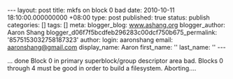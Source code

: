 --- layout: post title: mkfs on block 0 bad date: 2010-10-11 18:10:00.000000000 +08:00 type: post published: true status: publish categories: \[\] tags: \[\] meta: blogger\_blog: www.ashang.org blogger\_author: Aaron Shang blogger\_d06f7f5bcdfeb296283c00dcf750b675\_permalink: '8575153032758187323' author: login: aaronshang email: aaronshang@gmail.com display\_name: Aaron first\_name: '' last\_name: '' ---

...
done
Block 0 in primary superblock/group descriptor area bad.
Blocks 0 through 4 must be good in order to build a filesystem.
Aborting....
